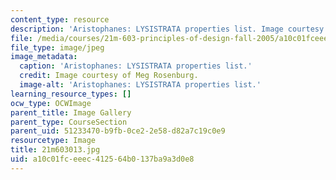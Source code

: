 ```yaml
---
content_type: resource
description: 'Aristophanes: LYSISTRATA properties list. Image courtesy of Meg Rosenburg.'
file: /media/courses/21m-603-principles-of-design-fall-2005/a10c01fceeec412564b0137ba9a3d0e8_21m603013.jpg
file_type: image/jpeg
image_metadata:
  caption: 'Aristophanes: LYSISTRATA properties list.'
  credit: Image courtesy of Meg Rosenburg.
  image-alt: 'Aristophanes: LYSISTRATA properties list.'
learning_resource_types: []
ocw_type: OCWImage
parent_title: Image Gallery
parent_type: CourseSection
parent_uid: 51233470-b9fb-0ce2-2e58-d82a7c19c0e9
resourcetype: Image
title: 21m603013.jpg
uid: a10c01fc-eeec-4125-64b0-137ba9a3d0e8
---
```

